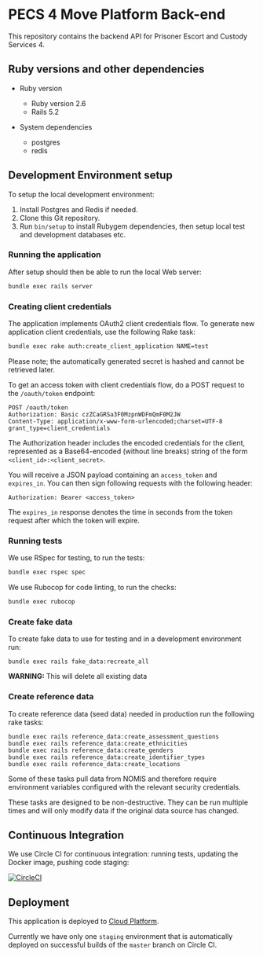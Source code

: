# PECS 4 Move Platform Back-end

This repository contains the backend API for Prisoner Escort and
Custody Services 4.

## Ruby versions and other dependencies

* Ruby version
    * Ruby version 2.6
    * Rails 5.2

* System dependencies
    * postgres
    * redis

## Development Environment setup

To setup the local development environment:

1. Install Postgres and Redis if needed.
2. Clone this Git repository.
3. Run `bin/setup` to install Rubygem dependencies, then setup local
   test and development databases etc.

### Running the application

After setup should then be able to run the local Web server:

```bash
bundle exec rails server
```

### Creating client credentials

The application implements OAuth2 client credentials flow. To generate new application client credentials, use the following Rake task:

```bash
bundle exec rake auth:create_client_application NAME=test
```

Please note; the automatically generated secret is hashed and cannot be retrieved later.

To get an access token with client credentials flow, do a POST request to the `/oauth/token` endpoint:

```
POST /oauth/token
Authorization: Basic czZCaGRSa3F0MzpnWDFmQmF0M2JW
Content-Type: application/x-www-form-urlencoded;charset=UTF-8
grant_type=client_credentials
```

The Authorization header includes the encoded credentials for the client, represented as a Base64-encoded (without line breaks) string of the form `<client_id>:<client_secret>`.

You will receive a JSON payload containing an `access_token` and `expires_in`. You can then sign following requests with the following header:

```
Authorization: Bearer <access_token>
```

The `expires_in` response denotes the time in seconds from the token request after which the token will expire.

### Running tests

We use RSpec for testing, to run the tests:

```bash
bundle exec rspec spec
```

We use Rubocop for code linting, to run the checks:

```bash
bundle exec rubocop
```

### Create fake data

To create fake data to use for testing and in a development environment run:

```
bundle exec rails fake_data:recreate_all
```

**WARNING:** This will delete all existing data

### Create reference data

To create reference data (seed data) needed in production run the
following rake tasks:

```
bundle exec rails reference_data:create_assessment_questions
bundle exec rails reference_data:create_ethnicities
bundle exec rails reference_data:create_genders
bundle exec rails reference_data:create_identifier_types
bundle exec rails reference_data:create_locations 
```

Some of these tasks pull data from NOMIS and therefore require
environment variables configured with the relevant security credentials.

These tasks are designed to be non-destructive. They can be run multiple
times and will only modify data if the original data source has changed.

## Continuous Integration

We use Circle CI for continuous integration: running tests, updating the
Docker image, pushing code staging:

[![CircleCI](https://circleci.com/gh/ministryofjustice/hmpps-book-secure-move-api)](https://circleci.com/gh/ministryofjustice/hmpps-book-secure-move-api)

## Deployment

This application is deployed to [Cloud Platform](https://user-guide.cloud-platform.service.justice.gov.uk/).

Currently we have only one `staging` environment that is automatically
deployed on successful builds of the `master` branch on Circle CI.
